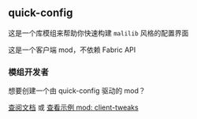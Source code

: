 ## quick-config

这是一个库模组来帮助你快速构建 `malilib` 风格的配置界面

这是一个客户端 mod，不依赖 Fabric API

### 模组开发者

想要创建一个由 quick-config 驱动的 mod？

[查阅文档](https://github.com/Ivan-1F/quick-config/blob/master/docs/docs_cn.md) 或 [查看示例 mod: client-tweaks](https://github.com/Ivan-1F/client-tweaks)
